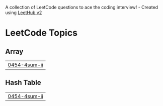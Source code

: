 A collection of LeetCode questions to ace the coding interview! - Created using [LeetHub v2](https://github.com/arunbhardwaj/LeetHub-2.0)
<!---LeetCode Topics Start-->
# LeetCode Topics
## Array
|  |
| ------- |
| [0454-4sum-ii](https://github.com/AyushBhatt1975/Leetcode_Questions/tree/master/0454-4sum-ii) |
## Hash Table
|  |
| ------- |
| [0454-4sum-ii](https://github.com/AyushBhatt1975/Leetcode_Questions/tree/master/0454-4sum-ii) |
<!---LeetCode Topics End-->